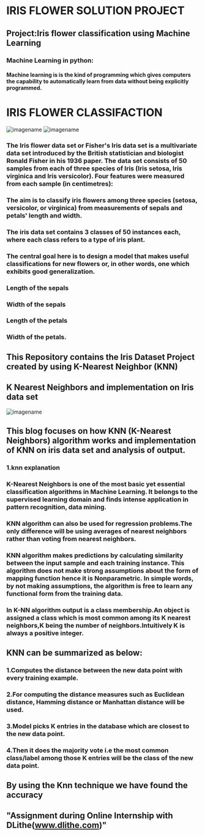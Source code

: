 # IRIS FLOWER SOLUTION PROJECT

## Project:Iris flower classification using Machine Learning
### Machine Learning in python: 
#### Machine learning is is the kind of programming which gives computers the capability to automatically learn from data without being explicitly programmed. 
# IRIS FLOWER CLASSIFACTION
![imagename](https://miro.medium.com/max/361/0*1lgB-Yqej6VPER00)
![imagename](https://miro.medium.com/max/760/0*rhP_m_pskOF_MUad)
### The Iris flower data set or Fisher's Iris data set is a multivariate data set introduced by the British statistician and biologist Ronald Fisher in his 1936 paper. The data set consists of 50 samples from each of three species of Iris (Iris setosa, Iris virginica and Iris versicolor). Four features were measured from each sample (in centimetres):
### The aim is to classify iris flowers among three species (setosa, versicolor, or virginica) from measurements of sepals and petals' length and width.
### The iris data set contains 3 classes of 50 instances each, where each class refers to a type of iris plant.
### The central goal here is to design a model that makes useful classifications for new flowers or, in other words, one which exhibits good generalization.
### Length of the sepals

### Width of the sepals

### Length of the petals

### Width of the petals.


## This Repository contains the Iris Dataset Project created by using **K-Nearest Neighbor (KNN)**
## K Nearest Neighbors and implementation on Iris data set
![imagename](https://cdn.analyticsvidhya.com/wp-content/uploads/2018/03/knn3-300x271.png)
## This blog focuses on how KNN (K-Nearest Neighbors) algorithm works and implementation of KNN on iris data set and analysis of output.
### 1.knn explanation
### K-Nearest Neighbors is one of the most basic yet essential classification algorithms in Machine Learning. It belongs to the supervised learning domain and finds intense application in pattern recognition, data mining.
### KNN algorithm can also be used for regression problems.The only difference will be using averages of nearest neighbors rather than voting from nearest neighbors.
### KNN algorithm makes predictions by calculating similarity between the input sample and each training instance. This algorithm does not make strong assumptions about the form of mapping function hence it is Nonparametric. In simple words, by not making assumptions, the algorithm is free to learn any functional form from the training data.
### In K-NN algorithm output is a class membership.An object is assigned a class which is most common among its K nearest neighbors,K being the number of neighbors.Intuitively K is always a positive integer.
## KNN can be summarized as below:
### 1.Computes the distance between the new data point with every training example.
### 2.For computing the distance measures such as Euclidean distance, Hamming distance or Manhattan distance will be used.
### 3.Model picks K entries in the database which are closest to the new data point.
### 4.Then it does the majority vote i.e the most common class/label among those K entries will be the class of the new data point.
##  By using the Knn technique we have found the accuracy 
## "Assignment during Online Internship with DLithe(www.dlithe.com)"

